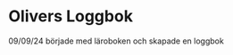 Olivers Loggbok
==============================

09/09/24
började med läroboken och skapade en loggbok